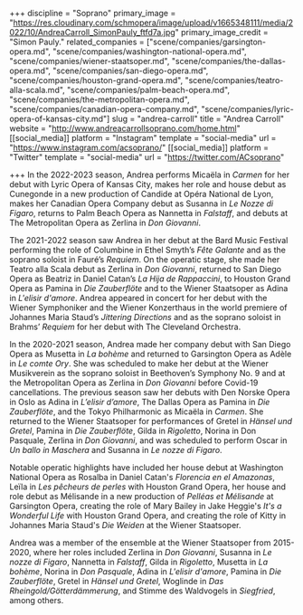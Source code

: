 +++
discipline = "Soprano"
primary_image = "https://res.cloudinary.com/schmopera/image/upload/v1665348111/media/2022/10/AndreaCarroll_SimonPauly_ftfd7a.jpg"
primary_image_credit = "Simon Pauly."
related_companies = ["scene/companies/garsington-opera.md", "scene/companies/washington-national-opera.md", "scene/companies/wiener-staatsoper.md", "scene/companies/the-dallas-opera.md", "scene/companies/san-diego-opera.md", "scene/companies/houston-grand-opera.md", "scene/companies/teatro-alla-scala.md", "scene/companies/palm-beach-opera.md", "scene/companies/the-metropolitan-opera.md", "scene/companies/canadian-opera-company.md", "scene/companies/lyric-opera-of-kansas-city.md"]
slug = "andrea-carroll"
title = "Andrea Carroll"
website = "http://www.andreacarrollsoprano.com/home.html"
[[social_media]]
platform = "Instagram"
template = "social-media"
url = "https://www.instagram.com/acsoprano/"
[[social_media]]
platform = "Twitter"
template = "social-media"
url = "https://twitter.com/ACsoprano"

+++
In the 2022-2023 season, Andrea performs Micaëla in _Carmen_ for her debut with Lyric Opera of Kansas City, makes her role and house debut as Cunegonde in a new production of Candide at Opéra National de Lyon, makes her Canadian Opera Company debut as Susanna in _Le Nozze di Figaro_, returns to Palm Beach Opera as Nannetta in _Falstaff_, and debuts at The Metropolitan Opera as Zerlina in _Don Giovanni_.

The 2021-2022 season saw Andrea in her debut at the Bard Music Festival performing the role of Columbine in Ethel Smyth’s _Fête Galante_ and as the soprano soloist in Fauré’s _Requiem_. On the operatic stage, she made her Teatro alla Scala debut as Zerlina in _Don Giovanni_, returned to San Diego Opera as Beatriz in Daniel Catan’s _La Hija de Rappaccini_, to Houston Grand Opera as Pamina in _Die Zauberflöte_ and to the Wiener Staatsoper as Adina in _L'elisir d'amore_. Andrea appeared in concert for her debut with the Wiener Symphoniker and the Wiener Konzerthaus in the world premiere of Johannes Maria Staud’s _Jittering Directions_ and as the soprano soloist in Brahms’ _Requiem_ for her debut with The Cleveland Orchestra.

In the 2020-2021 season, Andrea made her company debut with San Diego Opera as Musetta in _La bohème_ and returned to Garsington Opera as Adèle in _Le comte Ory_. She was scheduled to make her debut at the Wiener Musikverein as the soprano soloist in Beethoven’s Symphony No. 9 and at the Metropolitan Opera as Zerlina in _Don Giovanni_ before Covid-19 cancellations. The previous season saw her debuts with Den Norske Opera in Oslo as Adina in _L’elisir d’amore_, The Dallas Opera as Pamina in _Die Zauberflöte_, and the Tokyo Philharmonic as Micaëla in _Carmen_. She returned to the Wiener Staatsoper for performances of Gretel in _Hänsel und Gretel_, Pamina in _Die Zauberflöte_, Gilda in _Rigoletto_, Norina in Don Pasquale, Zerlina in _Don Giovanni_, and was scheduled to perform Oscar in _Un ballo in Maschera_ and Susanna in _Le nozze di Figaro_.

Notable operatic highlights have included her house debut at Washington National Opera as Rosalba in Daniel Catan's _Florencia en el Amazonas_, Leïla in _Les pêcheurs de perles_ with Houston Grand Opera, her house and role debut as Mélisande in a new production of _Pelléas et Mélisande_ at Garsington Opera, creating the role of Mary Bailey in Jake Heggie's _It's a Wonderful Life_ with Houston Grand Opera, and creating the role of Kitty in Johannes Maria Staud's _Die Weiden_ at the Wiener Staatsoper. 

 Andrea was a member of the ensemble at the Wiener Staatsoper from 2015-2020, where her roles included Zerlina in _Don Giovanni_, Susanna in _Le nozze di Figaro_, Nannetta in _Falstaff_, Gilda in _Rigoletto_, Musetta in _La bohème_, Norina in _Don Pasquale_, Adina in _L'elisir d'amore_, Pamina in _Die Zauberflöte_, Gretel in _Hänsel und Gretel_, Woglinde in _Das Rheingold/Götterdämmerung_, and Stimme des Waldvogels in _Siegfried_, among others.